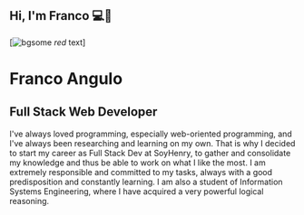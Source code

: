 ## Hi, I'm Franco 💻👋
[![bg](#39ffaf)some *red* text]
# Franco Angulo
## Full Stack Web Developer

I've always loved programming, especially web-oriented programming, and I've always been researching and learning on my own. That is why I decided to start my career as Full Stack Dev at SoyHenry, to gather and consolidate my knowledge and thus be able to work on what I like the most.
I am extremely responsible and committed to my tasks, always with a good predisposition and constantly learning. I am also a student of Information Systems Engineering, where I have acquired a very powerful logical reasoning.

<!--
**francoa7/francoa7** is a ✨ _special_ ✨ repository because its `README.md` (this file) appears on your GitHub profile.

Here are some ideas to get you started:

- 🔭 I’m currently working on ...
- 🌱 I’m currently learning ...
- 👯 I’m looking to collaborate on ...
- 🤔 I’m looking for help with ...
- 💬 Ask me about ...
- 📫 How to reach me: ...
- 😄 Pronouns: ...
- ⚡ Fun fact: ...
-->
